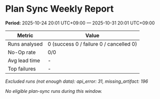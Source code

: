 # Plan Sync Weekly Report

**Period:** 2025-10-24 20:01 UTC+09:00 — 2025-10-31 20:01 UTC+09:00

| Metric | Value |
| --- | --- |
| Runs analysed | 0 (success 0 / failure 0 / cancelled 0) |
| No-Op rate | 0/0 |
| Avg lead time | - |
| Top failures | - |

_Excluded runs (not enough data): api_error: 31, missing_artifact: 196_

_No eligible plan-sync runs during this window._
